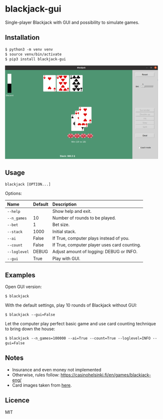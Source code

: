 # blackjack-gui
Single-player Blackjack with GUI and possibility to simulate games.

## Installation
``` 
$ python3 -m venv venv
$ source venv/bin/activate
$ pip3 install blackjack-gui
```
<img src="images/bj-shot.png" alt="blackjack-gui" width="600"/>

## Usage

```
blackjack [OPTION...]
```

Options:

| Name         | Default | Description                                  | 
|:-------------|:--------|:---------------------------------------------|
| `--help`     |         | Show help and exit.                          |
| `--n_games`  | 10      | Number of rounds to be played.               |
| `--bet`      | 1       | Bet size.                                    |
| `--stack`    | 1000    | Initial stack.                               |
| `--ai`       | False   | If True, computer plays instead of you.      |
| `--count`    | False   | If True, computer player uses card counting. |
| `--loglevel` | DEBUG   | Adjust amount of logging: DEBUG or INFO.     |
| `--gui`      | True    | Play with GUI.                               |



## Examples
Open GUI version:
```
$ blackjack
```

With the default settings, play 10 rounds of Blackjack without GUI:
```
$ blackjack --gui=False
```

Let the computer play perfect basic game and use card counting technique to bring down the house:
```
$ blackjack --n_games=100000 --ai=True --count=True --loglevel=INFO --gui=False
```

## Notes
* Insurance and even money not implemented
* Otherwise, rules follow: https://casinohelsinki.fi/en/games/blackjack-eng/
* Card images taken from [here](https://code.google.com/archive/p/vector-playing-cards/).

## Licence
MIT

